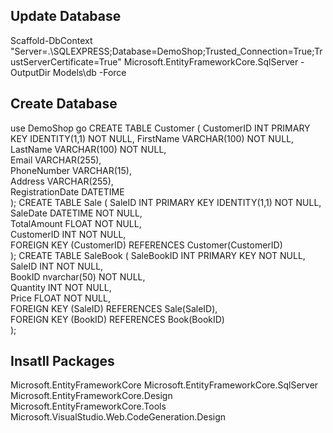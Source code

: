 
## Update Database
Scaffold-DbContext "Server=.\SQLEXPRESS;Database=DemoShop;Trusted_Connection=True;TrustServerCertificate=True" Microsoft.EntityFrameworkCore.SqlServer -OutputDir Models\db -Force

## Create Database
use DemoShop
go
CREATE TABLE Customer (
    CustomerID INT PRIMARY KEY IDENTITY(1,1) NOT NULL,
    FirstName VARCHAR(100) NOT NULL,    
    LastName VARCHAR(100) NOT NULL,   
    Email VARCHAR(255),                      
    PhoneNumber VARCHAR(15),                
    Address VARCHAR(255),                   
    RegistrationDate DATETIME                
);
CREATE TABLE Sale (
    SaleID INT PRIMARY KEY IDENTITY(1,1) NOT NULL,
    SaleDate DATETIME NOT NULL,                   
    TotalAmount FLOAT NOT NULL,          
    CustomerID INT NOT NULL,                      
    FOREIGN KEY (CustomerID) REFERENCES Customer(CustomerID)   
);
CREATE TABLE SaleBook (
    SaleBookID INT PRIMARY KEY NOT NULL, 
    SaleID INT NOT NULL,                
    BookID nvarchar(50) NOT NULL,        
    Quantity INT NOT NULL,              
    Price FLOAT NOT NULL,                
    FOREIGN KEY (SaleID) REFERENCES Sale(SaleID),  
    FOREIGN KEY (BookID) REFERENCES Book(BookID)   
);

## Insatll Packages
Microsoft.EntityFrameworkCore
Microsoft.EntityFrameworkCore.SqlServer
Microsoft.EntityFrameworkCore.Design
Microsoft.EntityFrameworkCore.Tools
Microsoft.VisualStudio.Web.CodeGeneration.Design